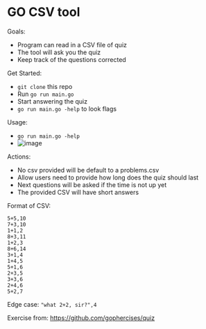 # GO CSV tool

Goals:
- Program can read in a CSV file of quiz
- The tool will ask you the quiz
- Keep track of the questions corrected

Get Started:
- `git clone` this repo
- Run `go run main.go`
- Start answering the quiz
- `go run main.go -help` to look flags

Usage:
- `go run main.go -help`
- ![image](https://github.com/jun-hf/csv-quiz/assets/86782267/cbcfde9d-4cef-4771-aa05-2b49b050426d)


Actions:
- No csv provided will be default to a problems.csv
- Allow users need to provide how long does the quiz should last
- Next questions will be asked if the time is not up yet
- The provided CSV will have short answers

Format of CSV:
```
5+5,10
7+3,10
1+1,2
8+3,11
1+2,3
8+6,14
3+1,4
1+4,5
5+1,6
2+3,5
3+3,6
2+4,6
5+2,7
```

Edge case:
`"what 2+2, sir?",4`


[^1]:

Exercise from: https://github.com/gophercises/quiz
